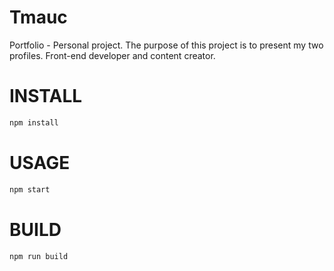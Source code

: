 # Tmauc

Portfolio - Personal project. The purpose of this project is to present my two profiles. Front-end developer and content creator.

# INSTALL

```bash
npm install
```

# USAGE

```bash
npm start
```

# BUILD

```bash
npm run build
```
